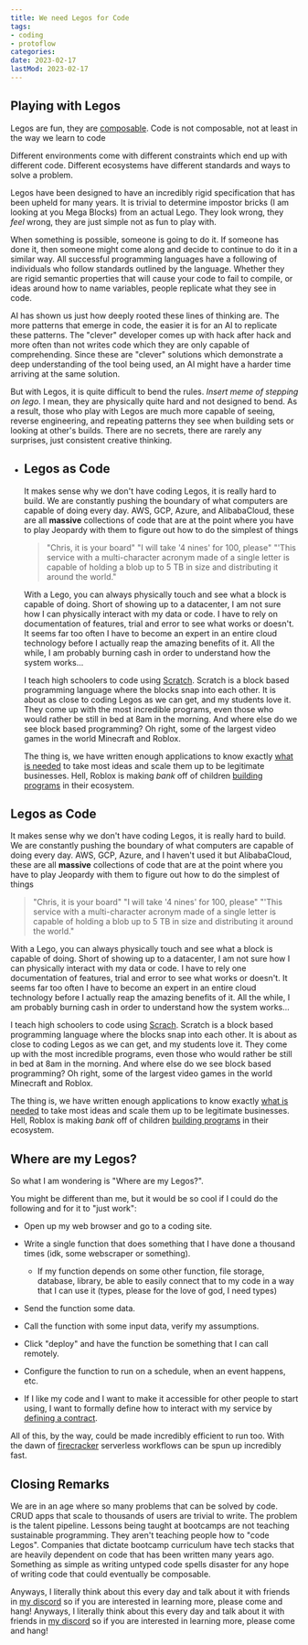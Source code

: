 ```yaml
---
title: We need Legos for Code
tags: 
- coding
- protoflow
categories: 
date: 2023-02-17
lastMod: 2023-02-17
---
```


## Playing with Legos

Legos are fun, they are [composable](https://en.wikipedia.org/wiki/Composability). Code is not composable, not at least in the way we learn to code

Different environments come with different constraints which end up with different code. Different ecosystems have different standards and ways to solve a problem.

Legos have been designed to have an incredibly rigid specification that has been upheld for many years. It is trivial to determine impostor bricks (I am looking at you Mega Blocks) from an actual Lego. They look wrong, they _feel_ wrong, they are just simple not as fun to play with.

When something is possible, someone is going to do it. If someone has done it, then someone might come along and decide to continue to do it in a similar way. All successful programming languages have a following of individuals who follow standards outlined by the language. Whether they are rigid semantic properties that will cause your code to fail to compile, or ideas around how to name variables, people replicate what they see in code.

AI has shown us just how deeply rooted these lines of thinking are. The more patterns that emerge in code, the easier it is for an AI to replicate these patterns. The "clever" developer comes up with hack after hack and more often than not writes code which they are only capable of comprehending. Since these are "clever" solutions which demonstrate a deep understanding of the tool being used, an AI might have a harder time arriving at the same solution.

But with Legos, it is quite difficult to bend the rules. *Insert meme of stepping on lego*. I mean, they are physically quite hard and not designed to bend. As a result, those who play with Legos are much more capable of seeing, reverse engineering, and repeating patterns they see when building sets or looking at other's builds. There are no secrets, there are rarely any surprises, just consistent creative thinking.
- ## Legos as Code
  
  It makes sense why we don't have coding Legos, it is really hard to build. We are constantly pushing the boundary of what computers are capable of doing every day. AWS, GCP, Azure, and AlibabaCloud, these are all **massive** collections of code that are at the point where you have to play Jeopardy with them to figure out how to do the simplest of things
  
  > "Chris, it is your board"
  > "I will take '4 nines' for 100, please"
  > "'This service with a multi-character acronym made of a single letter is capable of holding a blob up to 5 TB in size and distributing it around the world."
  
  With a Lego, you can always physically touch and see what a block is capable of doing. Short of showing up to a datacenter, I am not sure how I can physically interact with my data or code. I have to rely on documentation of features, trial and error to see what works or doesn't. It seems far too often I have to become an expert in an entire cloud technology before I actually reap the amazing benefits of it. All the while, I am probably burning cash in order to understand how the system works...
  
  I teach high schoolers to code using [Scratch](https://scratch.mit.edu/). Scratch is a block based programming language where the blocks snap into each other. It is about as close to coding Legos as we can get, and my students love it. They come up with the most incredible programs, even those who would rather be still in bed at 8am in the morning. And where else do we see block based programming? Oh right, some of the largest video games in the world Minecraft and Roblox.
  
  The thing is, we have written enough applications to know exactly [what is needed](https://supabase.com/) to take most ideas and scale them up to be legitimate businesses. Hell, Roblox is making _bank_ off of children [building programs](https://www.roblox.com/create) in their ecosystem.

## Legos as Code

It makes sense why we don't have coding Legos, it is really hard to build. We are constantly pushing the boundary of what computers are capable of doing every day. AWS, GCP, Azure, and I haven't used it but AlibabaCloud, these are all **massive** collections of code that are at the point where you have to play Jeopardy with them to figure out how to do the simplest of things

> "Chris, it is your board"
"I will take '4 nines' for 100, please"
"'This service with a multi-character acronym made of a single letter is capable of holding a blob up to 5 TB in size and distributing it around the world."

With a Lego, you can always physically touch and see what a block is capable of doing. Short of showing up to a datacenter, I am not sure how I can physically interact with my data or code. I have to rely one documentation of features, trial and error to see what works or doesn't. It seems far too often I have to become an expert in an entire cloud technology before I actually reap the amazing benefits of it. All the while, I am probably burning cash in order to understand how the system works...

I teach high schoolers to code using [Scrach](https://scratch.mit.edu/). Scratch is a block based programming language where the blocks snap into each other. It is about as close to coding Legos as we can get, and my students love it. They come up with the most incredible programs, even those who would rather be still in bed at 8am in the morning. And where else do we see block based programming? Oh right, some of the largest video games in the world Minecraft and Roblox.

The thing is, we have written enough applications to know exactly [what is needed](https://supabase.com/) to take most ideas and scale them up to be legitimate businesses. Hell, Roblox is making _bank_ off of children [building programs](https://www.roblox.com/create) in their ecosystem.

## Where are my Legos?

So what I am wondering is "Where are my Legos?".

You might be different than me, but it would be so cool if I could do the following and for it to "just work":

+ Open up my web browser and go to a coding site.

+ Write a single function that does something that I have done a thousand times (idk, some webscraper or something).

	+ If my function depends on some other function, file storage, database, library, be able to easily connect that to my code in a way that I can use it (types, please for the love of god, I need types)

+ Send the function some data.

+ Call the function with some input data, verify my assumptions.

+ Click "deploy" and have the function be something that I can call remotely.

+ Configure the function to run on a schedule, when an event happens, etc.

+ If I like my code and I want to make it accessible for other people to start using, I want to formally define how to interact with my service by [defining a contract](https://grpc.io/).

All of this, by the way, could be made incredibly efficient to run too. With the dawn of [firecracker](https://firecracker-microvm.github.io/) serverless workflows can be spun up incredibly fast.

## Closing Remarks

We are in an age where so many problems that can be solved by code. CRUD apps that scale to thousands of users are trivial to write. The problem is the talent pipeline. Lessons being taught at bootcamps are not teaching sustainable programming. They aren't teaching people how to "code Legos". Companies that dictate bootcamp curriculum have tech stacks that are heavily dependent on code that has been written many years ago. Something as simple as writing untyped code spells disaster for any hope of writing code that could eventually be composable.

Anyways, I literally think about this every day and talk about it with friends in [my discord](https://discord.gg/QCVqvbpb) so if you are interested in learning more, please come and hang!
Anyways, I literally think about this every day and talk about it with friends in [my discord](https://discord.gg/QCVqvbpb) so if you are interested in learning more, please come and hang!

